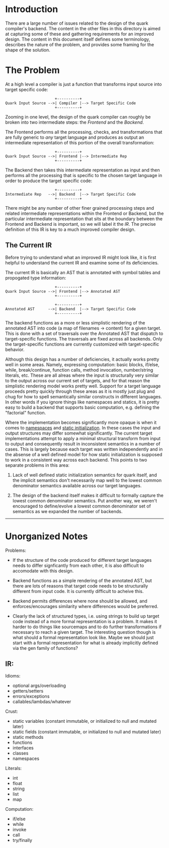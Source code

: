 Introduction
============

There are a large number of issues related to the design of the quark
compiler's backend. The content in the other files in this directory
is aimed at capturing some of these and gathering requirements for an
improved design. The content in this document itself defines some
terminology, describes the nature of the problem, and provides some
framing for the shape of the solution.

The Problem
===========

At a high level a compiler is just a function that transforms input
source into target specific code:

                          +----------+
    Quark Input Source -->| Compiler |--> Target Specific Code
                          +----------+

Zooming in one level, the design of the quark compiler can roughly be
broken into two intermediate steps: the *Frontend* and the *Backend*.

The Frontend performs all the processing, checks, and transformations
that are fully generic to *any* target language and produces as output
an intermediate representation of this portion of the overall
transformation:

                          +----------+
    Quark Input Source -->| Frontend |--> Intermediate Rep
                          +----------+

The Backend then takes this intermediate representation as input and
then performs all the processing that is specific to the chosen target
language in order to produce the target specific code:

                          +----------+                        
    Intermediate Rep   -->| Backend  |--> Target Specific Code
                          +----------+

There might be any number of other finer grained processing steps and
related intermediate representations within the Frontend or Backend,
but the particular intermediate representation that sits at the
boundary between the Frontend and Backend is important, so we will
label it the *IR*. The precise definition of this IR is key to a much
improved compiler design.

The Current IR
--------------

Before trying to understand what an improved IR might look like, it is
first helpful to understand the current IR and examine some of its
deficiencies.

The current IR is basically an AST that is annotated with symbol
tables and propogated type information:

                          +----------+                 
    Quark Input Source -->| Frontend |--> Annotated AST
                          +----------+

                          +----------+
    Annotated AST      -->| Backend  |--> Target Specific Code
                          +----------+

The backend functions as a more or less simplistic rendering of the
annotated AST into code (a map of filenames -> content) for a given
target. This is done with a set of traversals over the Annotated AST
that dispatch to target-specific functions. The traversals are fixed
across all backends. Only the target-specific functions are currently
customized with target-specific behavior.

Although this design has a number of deficiencies, it actually works
pretty well in some areas. Namely, expressing computation: basic
blocks, if/else, while, break/continue, function calls, method
invocation, number/string literals, etc. These are all alreas where
the input is structurally very similar to the output across our
current set of targets, and for that reason the simplistic rendering
model works pretty well. Support for a target language proceeds pretty
quickly through these areas as it is mostly just plug and chug for how
to spell semantically similar constructs in different languages. In
other words if you ignore things like namespaces and statics, it is
pretty easy to build a backend that supports basic computation,
e.g. defining the "factorial" function.

Where the implementation becomes significantly more opaque is when it
comes to [namespaces](namespaces.md) and [static
initialization](initialization.md). In these cases the input and
output structures may differ somewhat significantly. The current
target implementations attempt to apply a minimal structural transform
from input to output and consequently result in inconsistent semantics
in a number of cases. This is largely because each target was written
independently and in the absense of a well defined model for how
static initialization is supposed to work in a consistent way across
each backend. This points to two separate problems in this area:

 1. Lack of well defined static initialization semantics for quark
    itself, and the implicit semantics don't necessarily map well to
    the lowest common denominator semantics available across our
    target languages.

 2. The design of the backend itself makes it difficult to formally
    capture the lowest common denominator semantics. Put another way,
    we weren't encouraged to define/evolve a lowest common denominator
    set of semantics as we expanded the number of backends.

---------------------

Unorganized Notes
=================

Problems:

 - If the structure of the code produced for different target
   languages needs to differ signficantly from each other, it is also
   difficult to accomodate with this design.

 - Backend functions as a simple rendering of the annotated AST, but
   there are lots of reasons that target code needs to be structurally
   different from input code. It is currently difficult to acheive
   this.

 - Backend permits differences where none should be allowed, and
   enforces/encourages similarity where differences would be
   preferred.

 - Clearly the lack of structured types, i.e. using strings to build
   up target code instead of a more formal representation is a
   problem. It makes it harder to do things like sourcemaps and to do
   further transformations if necessary to reach a given target. The
   interesting question though is what should a formal representation
   look like. Maybe we should just start with a formal representation
   for what is already implicitly defined via the gen family of
   functions?

IR:
---

Idioms:

 - optional args/overloading
 - getters/setters
 - errors/exceptions
 - callables/lambdas/whatever

Crust:

 - static variables (constant immutable, or initialized to null and mutated later)
 - static fields (constant immutable, or initialized to null and mutated later)
 - static methods
 - functions
 - interfaces
 - classes
 - namespaces

Literals:

 - int
 - float
 - string
 - list
 - map

Computation:

 - if/else
 - while
 - invoke
 - call
 - try/finally
